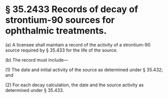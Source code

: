 # § 35.2433   Records of decay of strontium-90 sources for ophthalmic treatments.

(a) A licensee shall maintain a record of the activity of a strontium-90 source required by § 35.433 for the life of the source. 


(b) The record must include— 


(1) The date and initial activity of the source as determined under § 35.432; and 


(2) For each decay calculation, the date and the source activity as determined under § 35.433. 





